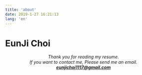 ```yaml
---
title: 'about'
date: 2019-1-27 16:21:13
lang: 'en'
---
```


# EunJi Choi

<div align="center">

_Thank you for reading my resume.<br>If you want to contact me, Please send me an email.<br><strong>eunjichoi1117@gmail.com</strong>_

</div>
